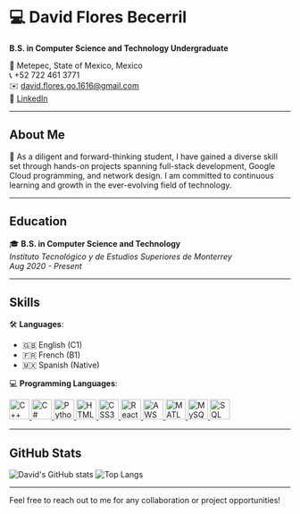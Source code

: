 # 💻 David Flores Becerril

**B.S. in Computer Science and Technology Undergraduate**

📍 Metepec, State of Mexico, Mexico  
📞 +52 722 461 3771  
✉️ [david.flores.go.1616@gmail.com](mailto:david.flores.go.1616@gmail.com)  
🔗 [LinkedIn](https://www.linkedin.com/in/david-flores-be/)

---

## About Me

🚀 As a diligent and forward-thinking student, I have gained a diverse skill set through hands-on projects spanning full-stack development, Google Cloud programming, and network design. I am committed to continuous learning and growth in the ever-evolving field of technology.

---

## Education

🎓 **B.S. in Computer Science and Technology**  
*Instituto Tecnológico y de Estudios Superiores de Monterrey*  
_Aug 2020 - Present_

---

## Skills

🛠️ **Languages**: 
- 🇬🇧 English (C1)
- 🇫🇷 French (B1)
- 🇲🇽 Spanish (Native)

💻 **Programming Languages**: 

<p align="left">
  <a href="https://docs.microsoft.com/en-us/cpp/?view=msvc-170" target="_blank" rel="noreferrer">
    <img src="https://raw.githubusercontent.com/danielcranney/readme-generator/main/public/icons/skills/cplusplus-colored.svg" width="36" height="36" alt="C++" />
  </a>
  <a href="https://docs.microsoft.com/en-us/dotnet/csharp/" target="_blank" rel="noreferrer">
    <img src="https://raw.githubusercontent.com/danielcranney/readme-generator/main/public/icons/skills/csharp-colored.svg" width="36" height="36" alt="C#" />
  </a>
  <a href="https://www.python.org/" target="_blank" rel="noreferrer">
    <img src="https://raw.githubusercontent.com/danielcranney/readme-generator/main/public/icons/skills/python-colored.svg" width="36" height="36" alt="Python" />
  </a>
  <a href="https://developer.mozilla.org/en-US/docs/Glossary/HTML5" target="_blank" rel="noreferrer">
    <img src="https://raw.githubusercontent.com/danielcranney/readme-generator/main/public/icons/skills/html5-colored.svg" width="36" height="36" alt="HTML5" />
  </a>
  <a href="https://www.w3.org/TR/CSS/#css" target="_blank" rel="noreferrer">
    <img src="https://raw.githubusercontent.com/danielcranney/readme-generator/main/public/icons/skills/css3-colored.svg" width="36" height="36" alt="CSS3" />
  </a>
  <a href="https://reactjs.org/" target="_blank" rel="noreferrer">
    <img src="https://raw.githubusercontent.com/danielcranney/readme-generator/main/public/icons/skills/react-colored.svg" width="36" height="36" alt="React" />
  </a>
  <a href="https://aws.amazon.com/" target="_blank" rel="noreferrer">
    <img src="https://raw.githubusercontent.com/danielcranney/readme-generator/main/public/icons/skills/aws-colored.svg" width="36" height="36" alt="AWS" />
  </a>
  <a href="https://www.mathworks.com/products/matlab.html" target="_blank" rel="noreferrer">
    <img src="https://raw.githubusercontent.com/danielcranney/readme-generator/main/public/icons/skills/matlab-colored.svg" width="36" height="36" alt="MATLAB" />
  </a>
  <a href="https://www.mysql.com/" target="_blank" rel="noreferrer">
    <img src="https://raw.githubusercontent.com/danielcranney/readme-generator/main/public/icons/skills/mysql-colored.svg" width="36" height="36" alt="MySQL" />
  </a>
  <a href="https://www.w3schools.com/sql/" target="_blank" rel="noreferrer">
    <img src="https://raw.githubusercontent.com/danielcranney/readme-generator/main/public/icons/skills/sql-colored.svg" width="36" height="36" alt="SQL" />
  </a>
</p>

---

## GitHub Stats

![David's GitHub stats](https://github-readme-stats.vercel.app/api?username=DavidF2714&show_icons=true&theme=radical)
![Top Langs](https://github-readme-stats.vercel.app/api/top-langs/?username=DavidF2714&layout=compact&theme=radical)

---

Feel free to reach out to me for any collaboration or project opportunities!
